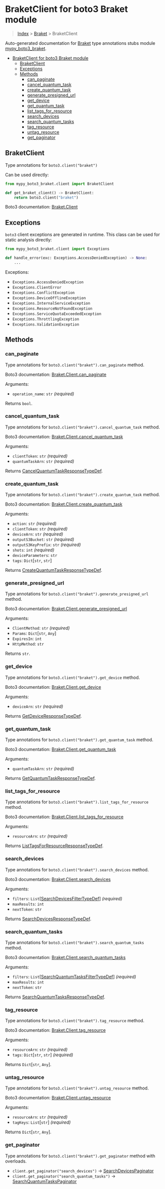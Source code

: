 # BraketClient for boto3 Braket module

> [Index](..) > [Braket](.) > BraketClient

Auto-generated documentation for
[Braket](https://boto3.amazonaws.com/v1/documentation/api/1.17.71/reference/services/braket.html#Braket)
type annotations stubs module
[mypy_boto3_braket](https://pypi.org/project/mypy-boto3-braket/).

- [BraketClient for boto3 Braket module](#braketclient-for-boto3-braket-module)
  - [BraketClient](#braketclient)
  - [Exceptions](#exceptions)
  - [Methods](#methods)
    - [can_paginate](#can_paginate)
    - [cancel_quantum_task](#cancel_quantum_task)
    - [create_quantum_task](#create_quantum_task)
    - [generate_presigned_url](#generate_presigned_url)
    - [get_device](#get_device)
    - [get_quantum_task](#get_quantum_task)
    - [list_tags_for_resource](#list_tags_for_resource)
    - [search_devices](#search_devices)
    - [search_quantum_tasks](#search_quantum_tasks)
    - [tag_resource](#tag_resource)
    - [untag_resource](#untag_resource)
    - [get_paginator](#get_paginator)

## BraketClient

Type annotations for `boto3.client("braket")`

Can be used directly:

```python
from mypy_boto3_braket.client import BraketClient

def get_braket_client() -> BraketClient:
    return boto3.client("braket")
```

Boto3 documentation:
[Braket.Client](https://boto3.amazonaws.com/v1/documentation/api/1.17.71/reference/services/braket.html#Braket.Client)

## Exceptions

`boto3` client exceptions are generated in runtime. This class can be used for
static analysis directly:

```python
from mypy_boto3_braket.client import Exceptions

def handle_error(exc: Exceptions.AccessDeniedException) -> None:
    ...
```

Exceptions:

- `Exceptions.AccessDeniedException`
- `Exceptions.ClientError`
- `Exceptions.ConflictException`
- `Exceptions.DeviceOfflineException`
- `Exceptions.InternalServiceException`
- `Exceptions.ResourceNotFoundException`
- `Exceptions.ServiceQuotaExceededException`
- `Exceptions.ThrottlingException`
- `Exceptions.ValidationException`

## Methods

### can_paginate

Type annotations for `boto3.client("braket").can_paginate` method.

Boto3 documentation:
[Braket.Client.can_paginate](https://boto3.amazonaws.com/v1/documentation/api/1.17.71/reference/services/braket.html#Braket.Client.can_paginate)

Arguments:

- `operation_name`: `str` *(required)*

Returns `bool`.

### cancel_quantum_task

Type annotations for `boto3.client("braket").cancel_quantum_task` method.

Boto3 documentation:
[Braket.Client.cancel_quantum_task](https://boto3.amazonaws.com/v1/documentation/api/1.17.71/reference/services/braket.html#Braket.Client.cancel_quantum_task)

Arguments:

- `clientToken`: `str` *(required)*
- `quantumTaskArn`: `str` *(required)*

Returns
[CancelQuantumTaskResponseTypeDef](./type_defs.md#cancelquantumtaskresponsetypedef).

### create_quantum_task

Type annotations for `boto3.client("braket").create_quantum_task` method.

Boto3 documentation:
[Braket.Client.create_quantum_task](https://boto3.amazonaws.com/v1/documentation/api/1.17.71/reference/services/braket.html#Braket.Client.create_quantum_task)

Arguments:

- `action`: `str` *(required)*
- `clientToken`: `str` *(required)*
- `deviceArn`: `str` *(required)*
- `outputS3Bucket`: `str` *(required)*
- `outputS3KeyPrefix`: `str` *(required)*
- `shots`: `int` *(required)*
- `deviceParameters`: `str`
- `tags`: `Dict`\[`str`, `str`\]

Returns
[CreateQuantumTaskResponseTypeDef](./type_defs.md#createquantumtaskresponsetypedef).

### generate_presigned_url

Type annotations for `boto3.client("braket").generate_presigned_url` method.

Boto3 documentation:
[Braket.Client.generate_presigned_url](https://boto3.amazonaws.com/v1/documentation/api/1.17.71/reference/services/braket.html#Braket.Client.generate_presigned_url)

Arguments:

- `ClientMethod`: `str` *(required)*
- `Params`: `Dict`\[`str`, `Any`\]
- `ExpiresIn`: `int`
- `HttpMethod`: `str`

Returns `str`.

### get_device

Type annotations for `boto3.client("braket").get_device` method.

Boto3 documentation:
[Braket.Client.get_device](https://boto3.amazonaws.com/v1/documentation/api/1.17.71/reference/services/braket.html#Braket.Client.get_device)

Arguments:

- `deviceArn`: `str` *(required)*

Returns [GetDeviceResponseTypeDef](./type_defs.md#getdeviceresponsetypedef).

### get_quantum_task

Type annotations for `boto3.client("braket").get_quantum_task` method.

Boto3 documentation:
[Braket.Client.get_quantum_task](https://boto3.amazonaws.com/v1/documentation/api/1.17.71/reference/services/braket.html#Braket.Client.get_quantum_task)

Arguments:

- `quantumTaskArn`: `str` *(required)*

Returns
[GetQuantumTaskResponseTypeDef](./type_defs.md#getquantumtaskresponsetypedef).

### list_tags_for_resource

Type annotations for `boto3.client("braket").list_tags_for_resource` method.

Boto3 documentation:
[Braket.Client.list_tags_for_resource](https://boto3.amazonaws.com/v1/documentation/api/1.17.71/reference/services/braket.html#Braket.Client.list_tags_for_resource)

Arguments:

- `resourceArn`: `str` *(required)*

Returns
[ListTagsForResourceResponseTypeDef](./type_defs.md#listtagsforresourceresponsetypedef).

### search_devices

Type annotations for `boto3.client("braket").search_devices` method.

Boto3 documentation:
[Braket.Client.search_devices](https://boto3.amazonaws.com/v1/documentation/api/1.17.71/reference/services/braket.html#Braket.Client.search_devices)

Arguments:

- `filters`:
  `List`\[[SearchDevicesFilterTypeDef](./type_defs.md#searchdevicesfiltertypedef)\]
  *(required)*
- `maxResults`: `int`
- `nextToken`: `str`

Returns
[SearchDevicesResponseTypeDef](./type_defs.md#searchdevicesresponsetypedef).

### search_quantum_tasks

Type annotations for `boto3.client("braket").search_quantum_tasks` method.

Boto3 documentation:
[Braket.Client.search_quantum_tasks](https://boto3.amazonaws.com/v1/documentation/api/1.17.71/reference/services/braket.html#Braket.Client.search_quantum_tasks)

Arguments:

- `filters`:
  `List`\[[SearchQuantumTasksFilterTypeDef](./type_defs.md#searchquantumtasksfiltertypedef)\]
  *(required)*
- `maxResults`: `int`
- `nextToken`: `str`

Returns
[SearchQuantumTasksResponseTypeDef](./type_defs.md#searchquantumtasksresponsetypedef).

### tag_resource

Type annotations for `boto3.client("braket").tag_resource` method.

Boto3 documentation:
[Braket.Client.tag_resource](https://boto3.amazonaws.com/v1/documentation/api/1.17.71/reference/services/braket.html#Braket.Client.tag_resource)

Arguments:

- `resourceArn`: `str` *(required)*
- `tags`: `Dict`\[`str`, `str`\] *(required)*

Returns `Dict`\[`str`, `Any`\].

### untag_resource

Type annotations for `boto3.client("braket").untag_resource` method.

Boto3 documentation:
[Braket.Client.untag_resource](https://boto3.amazonaws.com/v1/documentation/api/1.17.71/reference/services/braket.html#Braket.Client.untag_resource)

Arguments:

- `resourceArn`: `str` *(required)*
- `tagKeys`: `List`\[`str`\] *(required)*

Returns `Dict`\[`str`, `Any`\].

### get_paginator

Type annotations for `boto3.client("braket").get_paginator` method with
overloads.

- `client.get_paginator("search_devices")` ->
  [SearchDevicesPaginator](./paginators.md#searchdevicespaginator)
- `client.get_paginator("search_quantum_tasks")` ->
  [SearchQuantumTasksPaginator](./paginators.md#searchquantumtaskspaginator)
